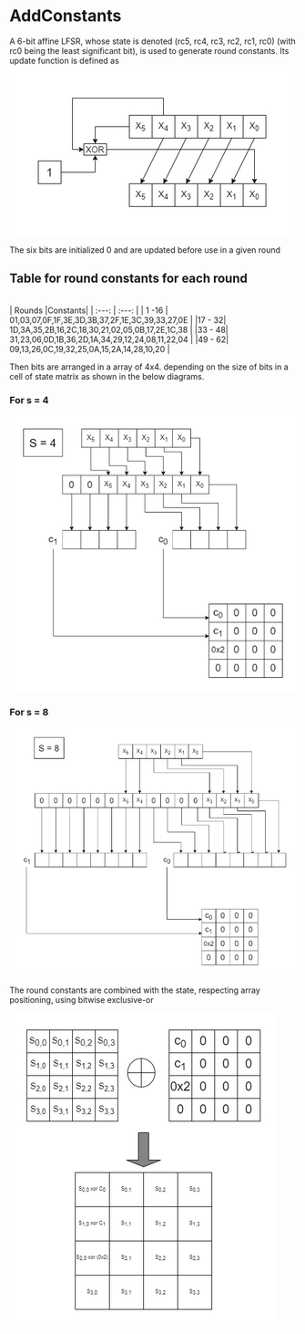 # AddConstants
A 6-bit affine LFSR, whose state is denoted (rc5, rc4, rc3, rc2, rc1, rc0)
(with rc0 being the least significant bit), is used to generate round constants. Its update
function is defined as<br />
![update function of the LFSR used in generating round constant](../images/lfsrroundconstant.jpg)

The six bits are initialized 0 and are updated before use in a given round <br />
## Table for round constants for each round
<br />
| Rounds |Constants|
| :---:  |  :---:  |
| 1 -16 | 01,03,07,0F,1F,3E,3D,3B,37,2F,1E,3C,39,33,27,0E |
|17 - 32| 1D,3A,35,2B,16,2C,18,30,21,02,05,0B,17,2E,1C,38 |
|33 - 48| 31,23,06,0D,1B,36,2D,1A,34,29,12,24,08,11,22,04 |
|49 - 62|   09,13,26,0C,19,32,25,0A,15,2A,14,28,10,20     |


Then bits are arranged in a array of 4x4. depending on the size of bits in a cell of state matrix as shown in the below diagrams.
### For s = 4
![4x4 array from the affine 6 bits for S = 4](../images/arrayformationfor4.jpg)

### For s = 8
![4x4 array from the affine 6 bits for S = 8](../images/arrayformationfor8.jpg)


The round constants are combined with the state, respecting array positioning, using
bitwise exclusive-or

![XOR with round constant](../images/xorwithroundconstant.jpg)

